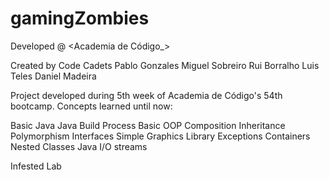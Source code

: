 # gamingZombies

Developed @ <Academia de Código_>

Created by Code Cadets
Pablo Gonzales
Miguel Sobreiro
Rui Borralho
Luis Teles
Daniel Madeira

Project developed during 5th week of Academia de Código's 54th bootcamp.
Concepts learned until now:

Basic Java
Java Build Process
Basic OOP
Composition
Inheritance
Polymorphism
Interfaces
Simple Graphics Library
Exceptions
Containers
Nested Classes
Java I/O streams

Infested Lab

